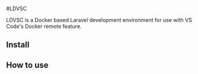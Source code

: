 #LDVSC

LDVSC is a Docker based Laravel development environment for use with VS Code's Docker remote feature.

## Install

## How to use